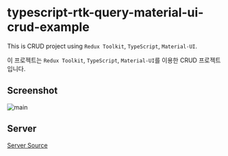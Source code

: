 # typescript-rtk-query-material-ui-crud-example

This is CRUD project using `Redux Toolkit`, `TypeScript`, `Material-UI`.

이 프로젝트는 `Redux Toolkit`, `TypeScript`, `Material-UI`를 이용한 CRUD 프로젝트입니다.



## Screenshot
![main](https://user-images.githubusercontent.com/36794920/202909838-6f12835b-762a-4f93-bd67-72f6db14cc2a.png)

## Server
[Server Source](https://github.com/EPguy/crud-spring-hibernate-example)


